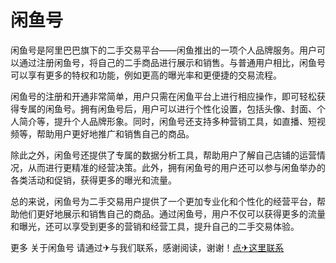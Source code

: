 # 闲鱼号

闲鱼号是阿里巴巴旗下的二手交易平台——闲鱼推出的一项个人品牌服务。用户可以通过注册闲鱼号，将自己的二手商品进行展示和销售。与普通用户相比，闲鱼号可以享有更多的特权和功能，例如更高的曝光率和更便捷的交易流程。

闲鱼号的注册和开通非常简单，用户只需在闲鱼平台上进行相应操作，即可轻松获得专属的闲鱼号。拥有闲鱼号后，用户可以进行个性化设置，包括头像、封面、个人简介等，提升个人品牌形象。同时，闲鱼号还支持多种营销工具，如直播、短视频等，帮助用户更好地推广和销售自己的商品。

除此之外，闲鱼号还提供了专属的数据分析工具，帮助用户了解自己店铺的运营情况，从而进行更精准的经营决策。此外，拥有闲鱼号的用户还可以参与闲鱼举办的各类活动和促销，获得更多的曝光和流量。

总的来说，闲鱼号为二手交易用户提供了一个更加专业化和个性化的经营平台，帮助他们更好地展示和销售自己的商品。通过闲鱼号，用户不仅可以获得更多的流量和曝光，还可以享受到更多的营销和经营工具，提升自己的二手交易体验。

更多 关于闲鱼号 请通过✈与我们联系，感谢阅读，谢谢！[点✈这里联系](https://ws.k02.cc)